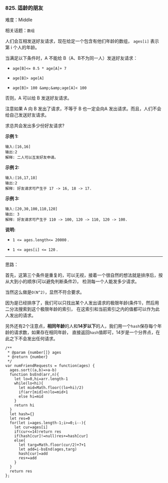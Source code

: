 ### 825. 适龄的朋友

难度：Middle

相关话题：`数组`

人们会互相发送好友请求，现在给定一个包含有他们年龄的数组， `ages[i]` 表示第 i 个人的年龄。



当满足以下条件时，A 不能给 B（A、B不为同一人）发送好友请求：




* `age[B]<= 0.5 * age[A]+ 7`

* `age[B]> age[A]`

* `age[B]> 100 &amp;&amp;age[A]< 100`





否则，A 可以给 B 发送好友请求。



注意如果 A 向 B 发出了请求，不等于 B 也一定会向A 发出请求。而且，人们不会给自己发送好友请求。



求总共会发出多少份好友请求?







**示例 1:** 



```
输入:[16,16]
输出:2
解释: 二人可以互发好友申请。
```


**示例 2:** 



```
输入:[16,17,18]
输出:2
解释: 好友请求可产生于 17 -> 16, 18 -> 17.
```


**示例 3:** 



```
输入:[20,30,100,110,120]
输出: 3
解释: 好友请求可产生于 110 -> 100, 120 -> 110, 120 -> 100.
```






**说明:** 




* `1 <= ages.length<= 20000` .

* `1 <= ages[i] <= 120` .






-----

思路：

首先，这第三个条件是重复的，可以无视，接着一个很自然的想法就是排序后，按从大到小的顺序(可以避免判断条件2)，
检测每一个人能发多少请求。

当然这么做是`O(N^2)`，显然不符合要求。

因为是已经排序了，我们可以只找出某个人发出请求的极限年龄(条件1)，然后用二分法搜索到这个极限年龄的索引，
在这索引和当前索引之内的值都可以作为此人发出的请求。

另外还有2个注意点，**相同年龄**的人和**14岁以下**的人，我们用一个`hash`保存每个年龄的请求数，如果存在相同年龄，
直接返回`hash`值即可，14岁是一个分界点，在此之下不会发出任何请求。

```
/**
 * @param {number[]} ages
 * @return {number}
 */
var numFriendRequests = function(ages) {
  ages.sort((a,b)=>a-b)
  function bsEnd(arr,n){
    let lo=0,hi=arr.length-1
    while(lo<hi){
      let mid=Math.floor((lo+hi)/2)
      if(arr[mid]<n)lo=mid+1
      else hi=mid
    }
    return hi
  }  
  let hash={}
  let res=0
  for(let i=ages.length-1;i>=0;i--){
    let cur=ages[i]
    if(cur<=14)return res
    if(hash[cur]!=null)res+=hash[cur]
    else{
      let targ=Math.floor(cur/2)+7+1
      let add=i-bsEnd(ages,targ)
      hash[cur]=add
      res+=add
    }
  }
  return res
};
```

